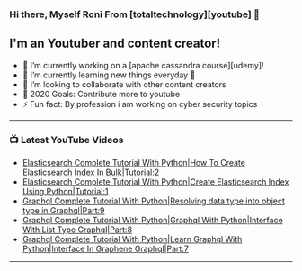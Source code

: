 ### Hi there, Myself Roni From [totaltechnology][youtube] 👋

## I'm an Youtuber and content creator!
- 🔭 I’m currently working on a [apache cassandra course][udemy]!
- 🌱 I’m currently learning new things everyday 🤣
- 👯 I’m looking to collaborate with other content creators
- 🥅 2020 Goals: Contribute more to youtube
- ⚡ Fun fact: By profession i am working on cyber security topics



---

### 📺 Latest YouTube Videos
<!-- YOUTUBE:START -->
- [Elasticsearch Complete Tutorial With Python|How To Create Elasticsearch Index In Bulk|Tutorial:2](https://www.youtube.com/watch?v=Fc7pnyj-ITM)
- [Elasticsearch Complete Tutorial With Python|Create Elasticsearch Index Using Python|Tutorial:1](https://www.youtube.com/watch?v=w3S7mgFsC7U)
- [Graphql Complete Tutorial With Python|Resolving data type into object type in Graphql|Part:9](https://www.youtube.com/watch?v=d4-G6EwXDk0)
- [Graphql Complete Tutorial With Python|Graphql With Python|Interface With List Type Graphql|Part:8](https://www.youtube.com/watch?v=D5cE8WJjIT8)
- [Graphql Complete Tutorial With Python|Learn Graphql With Python|Interface In Graphene Graphql|Part:7](https://www.youtube.com/watch?v=Wika2yGhS2Y)
<!-- YOUTUBE:END -->

---



